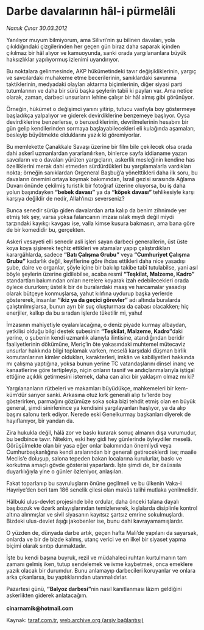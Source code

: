 # Darbe davalarının hâl-i pürmelâli

*Namık Çınar 30.03.2012*

<div class="yazi"><p>Yanılıyor muyum bilmiyorum, ama Silivri’nin şu bilinen davaları, yola çıkıldığındaki çizgilerinden her geçen gün biraz daha saparak içinden çıkılmaz bir hâl alıyor ve kamuoyunda, sanki orada yargılananlara büyük haksızlıklar yapılıyormuş izlenimi uyandırıyor.</p>
<p>Bu noktalara gelinmesinde, AKP hükümetindeki tavır değişikliklerinin, yargıç ve savcılardaki muhakeme etme becerilerinin, sanıklardaki savunma taktiklerinin, medyadaki olayları aktarma biçimlerinin, diğer siyasi parti tutumlarının ve daha bir sürü başka şeylerin tabii ki payları var. Ama netice olarak, zaman, darbeci unsurların lehine çalışır bir hâl almış gibi görünüyor.</p>
<p>Örneğin, hükümet o değişimci yanını yitirip, tutucu vasfıyla boy göstermeye başladıkça yalpalıyor ve giderek devirdiklerine benzemeye başlıyor. Oysa devirdiklerine benzerlerse, o benzediklerinin, devrilmelerinin hesabını bir gün gelip kendilerinden sormaya başlayabilecekleri eli kulağında aşamaları, besleyip büyütmekte olduklarını yazık ki göremiyorlar.</p>
<p>Bu memlekette Çanakkale Savaşı üzerine bir film bile çekilecek olsa orada dahi askerî uzmanlardan yararlanılırken, binlerce sayfa iddianame yazan savcıların ve o davaları yürüten yargıçların, askerlik mesleğinin kendine has özelliklerini merak dahi etmeden sürdürdükleri bu yargılamalarla vardıkları nokta; örneğin sanıklardan Orgeneral Başbuğ’a yönelttikleri daha ilk soru, bu davaların önemini ortaya koymak bakımından, İsrail gezisi sırasında Ağlama Duvarı önünde çekilmiş turistik bir fotoğraf üzerine oluyorsa, bu iş daha yolun başındayken <b>“bebek davası”</b> ya da <b>“köpek davası”</b> tehlikesiyle karşı karşıya değildir de nedir, Allah’ınızı severseniz?</p>
<p>Bunca senedir sürüp giden davalardan arta kalıp da benim zihnimde yer etmiş tek şey, varsa yoksa falancanın imzası ıslak mıydı değil miydi tarzındaki kayıkçı kavgası ise, valla kimse kusura bakmasın, ama bana göre de bir komedidir bu, gerçekten.</p>
<p>Askerî vesayeti elli senedir asli işleri sayan darbeci generallerin, üst üste koya koya şişirerek teçhiz ettikleri ve atamalar yapıp çalıştırdıkları karargâhlarda, sadece <b>“Batı Çalışma Grubu”</b> veya <b>“Cumhuriyet Çalışma Grubu”</b> kadarlık değil, keyiflerine göre ihdas ettikleri daha nice yasadışı şube, daire ve organlar, şöyle içine bir bakılıp takibe tabî tutulabilse, yani asıl böyle şeylerin üzerine gidilebilse, acaba resmî <b>“Teşkilat, Malzeme, Kadro”</b> standartları bakımından onları nerelere koyarak izah edebilecekleri orada öylece dururken; üstelik bir de buralardaki maaş ve harcamalar yasadışı olarak bütçeye konmuşlarsa, yahut kılıfına uydurup başka yerlerde göstererek, insanlar <b>“ikiz ya da geçici görevler”</b> adı altında buralarda çalıştırılmışlarsa, bunun ayrı bir suç oluşturması da cabası olacakken; hiç enerjiler, kalkıp da bu sıradan işlerde tüketilir mi, yahu!</p>
<p>İmzasının mahiyetiyle oyalanılacağına, o deniz piyade kurmay albaydan, yetkilisi olduğu bilgi destek şubesinin <b>“Teşkilat, Malzeme, Kadro”</b>daki yerine, o şubenin kendi uzmanlık alanıyla ilintisine, atandığından beridir faaliyetlerinin dökümüne, Meriç’in öte yakasındaki muhtemel mütecaviz unsurlar hakkında bilgi toplamak varken, meselâ karşıdaki düşman birlik komutanlarının kimler oldukları, karakterleri, imkân ve kabiliyetleri hakkında mı çalışma yaptığına, yoksa bunun yerine TC vatandaşlarını dinsel inanç ve kanaatlerine göre tertipleyip, niçin onların tasnif ve andıçlanmalarıyla iştigal ettiğine açıklık getirmesini istemek, daha can alıcı bir yaklaşım olmaz mı ki?</p>
<p>Yargılananların rütbeleri ve makamları büyüdükçe, mahkemeleri bir kem-küm’dür sarıyor sanki. Arkasına otuz kırk generali alıp tv’lerde boy gösterirken, parmağını gözümüze soka soka bizi tehdit etmiş olan en büyük general, şimdi sinirlenince ya kendisini yargılayanları haşlıyor, ya da alıp başını salonu terk ediyor. Nerede eski Genelkurmay başkanları diyerek de hayıflanıyor, bir yandan da.</p>
<p>Zira hukukla değil, hâlâ zor ve baskı kurarak sonuç almanın dışa vurumudur, bu bedbince tavır. Nitekim, eski hey gidi hey günlerinde öyleydiler meselâ. Görüşülmekte olan bir yasa eğer onlar bakımından önemliydi veya Cumhurbaşkanlığına kendi aralarından bir generali getireceklerdi ise; maaile Meclis’e doluşup, salona tepeden bakan localarına kurulurlar, baskı ve korkutma amaçlı gövde gösterisi yaparlardı. İşte şimdi de, bir daüssıla duyarlılığıyla yine o günler özleniyor, anlaşılan.</p>
<p>Fakat toparlanıp bu savruluşların önüne geçilmeli ve bu ülkenin Vaka-i Hayriye’den beri tam 186 senelik çilesi olan makûs talihi mutlaka yenilmelidir.</p>
<p>Hâlbuki ulus-devlet projesinde bile ordular, daha önceki talana dayalı başıbozuk ve özerk anlayışlarından temizlenerek, kışlalarda disiplinle kontrol altına alınmışlar ve sivil siyasanın kayıtsız şartsız emrine sokulmuşlardı. Bizdeki ulus-devlet âşığı jakobenler ise, bunu dahi kavrayamamışlardır.</p>
<p>O yüzden de, dünyada darbe artık, geçen hafta Mali’de yapılanı da sayarsak, onlarda ve bir de bizde kalmış, utanç verici ve en ilkel bir siyaset yapma biçimi olarak sırıtıp durmaktadır.</p>
<p>İşte bu kendi başına buyruk, rezil ve müdahaleci ruhtan kurtulmanın tam zamanı gelmiş iken, tutup sendelemek ve ivme kaybetmek, onca emeklere yazık olacak bir durumdur. Bunu anlamayıp darbecileri koruyanlar ve onlara arka çıkanlarsa, bu yaptıklarından utanmalıdırlar.</p>
<p>Pazartesi günü, <b>“Balyoz darbesi”</b>nin nasıl kanıtlanması lâzım geldiğini askerlikten giderek anlatacağım.<br/><br/><b>cinarnamik@hotmail.com</b></p>
</div>

Kaynak: [taraf.com.tr](http://www.taraf.com.tr/namik-cinar/makale-darbe-davalarinin-hal-i-purmelali.htm), [web.archive.org (arşiv bağlantısı)](http://web.archive.org/web/20131107125102/http://www.taraf.com.tr/namik-cinar/makale-darbe-davalarinin-hal-i-purmelali.htm)
